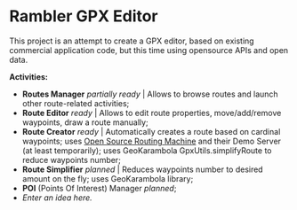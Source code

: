Rambler GPX Editor
===================================

This project is an attempt to create a GPX editor, based on existing commercial application code, 
but this time using opensource APIs and open data. 

**Activities:**

- **Routes Manager** *partially ready* | Allows to browse routes and launch other route-related activities;
- **Route Editor** *ready* | Allows to edit route properties, move/add/remove waypoints, draw a route manually;
- **Route Creator** *ready* | Automatically creates a route based on cardinal waypoints; 
uses [Open Source Routing Machine](http://project-osrm.org) and their Demo Server (at least temporarily); 
uses GeoKarambola GpxUtils.simplifyRoute to reduce waypoints number;
- **Route Simplifier** *planned* | Reduces waypoints number to desired amount on the fly; uses GeoKarambola library;
- **POI** (Points Of Interest) Manager *planned*;
- *Enter an idea here.*